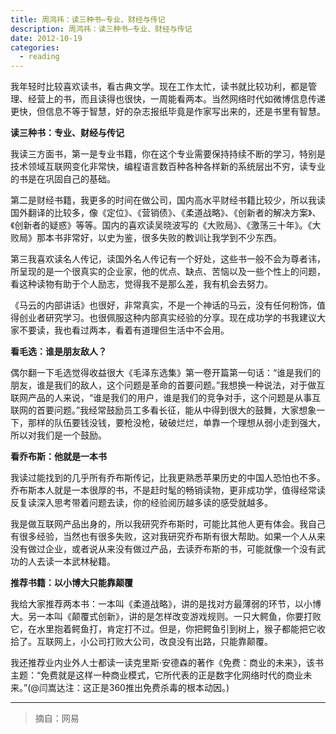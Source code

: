 ```yaml
---
title: 周鸿祎：读三种书–专业、财经与传记
description: 周鸿祎：读三种书–专业、财经与传记
date: 2012-10-19
categories:
  - reading
---
```


我年轻时比较喜欢读书，看古典文学。现在工作太忙，读书就比较功利，都是管理、经营上的书，而且读得也很快，一周能看两本。当然网络时代如微博信息传递更快，但信息不等于智慧，好的杂志报纸毕竟是作家写出来的，还是书里有智慧。

**读三种书：专业、财经与传记**

我读三方面书，第一是专业书籍，你在这个专业需要保持持续不断的学习，特别是技术领域互联网变化非常快，编程语言数百种各种各样新的系统层出不穷，读专业的书是在巩固自己的基础。

第二是财经书籍，我更多的时间在做公司，国内高水平财经书籍比较少，所以我读国外翻译的比较多，像《定位》、《营销债》、《柔道战略》、《创新者的解决方案》、《创新者的疑惑》等等。国内的喜欢读吴晓波写的《大败局》、《激荡三十年》。《大败局》那本书非常好，以史为鉴，很多失败的教训让我学到不少东西。

第三我喜欢读名人传记，读国外名人传记有一个好处，这些书一般不会为尊者讳，所呈现的是一个很真实的企业家，他的优点、缺点、苦恼以及一些个性上的问题，看这种读物有助于个人励志，觉得我不是那么差，我有机会去努力。

《马云的内部讲话》也很好，非常真实，不是一个神话的马云，没有任何粉饰，值得创业者研究学习。也很佩服这种内部真实经验的分享。现在成功学的书我建议大家不要读，我也看过两本，看着有道理但生活中不会用。

**看毛选：谁是朋友敌人？**

偶尔翻一下毛选觉得收益很大《毛泽东选集》第一卷开篇第一句话：“谁是我们的朋友，谁是我们的敌人，这个问题是革命的首要问题。”我想换一种说法，对于做互联网产品的人来说，“谁是我们的用户，谁是我们的竞争对手，这个问题是从事互联网的首要问题。”我经常鼓励员工多看长征，能从中得到很大的鼓舞，大家想象一下，那样的队伍要钱没钱，要枪没枪，破破烂烂，单靠一个理想从弱小走到强大，所以对我们是一个鼓励。

**看乔布斯：他就是一本书**

我读过能找到的几乎所有乔布斯传记，比我更熟悉苹果历史的中国人恐怕也不多。乔布斯本人就是一本很厚的书，不是赶时髦的畅销读物，更非成功学，值得经常读反复读深入思考带着问题去读，你的经验阅历越多读的感受就越多。

我是做互联网产品出身的，所以我研究乔布斯时，可能比其他人更有体会。我自己有很多经验，当然也有很多失败，这对我研究乔布斯有很大帮助。如果一个人从来没有做过企业，或者说从来没有做过产品，去读乔布斯的书，可能就像一个没有武功的人去读一本武林秘籍。

**推荐书籍：以小博大只能靠颠覆**

我给大家推荐两本书：一本叫《柔道战略》，讲的是找对方最薄弱的环节，以小博大。另一本叫《颠覆式创新》，讲的是怎样改变游戏规则。一只大鳄鱼，你要打败它，在水里抱着鳄鱼打，肯定打不过。但是，你把鳄鱼引到树上，猴子都能把它收拾了。互联网上，小公司打败大公司，改良没有出路，只能靠颠覆。

我还推荐业内业外人士都读一读克里斯·安德森的著作《免费：商业的未来》，该书主题：“免费就是这样一种商业模式，它所代表的正是数字化网络时代的商业未来。”(@闫嵩达注：这正是360推出免费杀毒的根本动因。)

---

>摘自：网易
